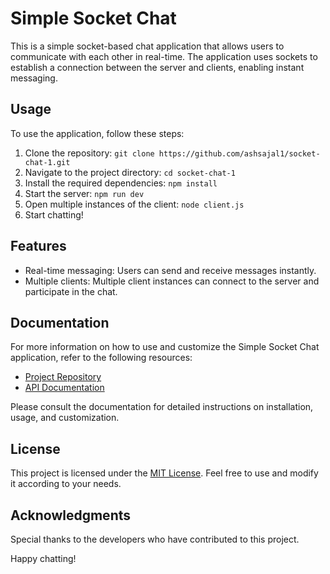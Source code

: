# Simple Socket Chat

This is a simple socket-based chat application that allows users to communicate with each other in real-time. The application uses sockets to establish a connection between the server and clients, enabling instant messaging.

## Usage

To use the application, follow these steps:

1. Clone the repository: `git clone https://github.com/ashsajal1/socket-chat-1.git`
2. Navigate to the project directory: `cd socket-chat-1`
3. Install the required dependencies: `npm install`
4. Start the server: `npm run dev`
5. Open multiple instances of the client: `node client.js`
6. Start chatting!

## Features

- Real-time messaging: Users can send and receive messages instantly.
- Multiple clients: Multiple client instances can connect to the server and participate in the chat.

## Documentation

For more information on how to use and customize the Simple Socket Chat application, refer to the following resources:

- [Project Repository](https://github.com/exampleuser/simple-socket-chat)
- [API Documentation](https://exampleuser.github.io/simple-socket-chat/docs)

Please consult the documentation for detailed instructions on installation, usage, and customization.

## License

This project is licensed under the [MIT License](https://opensource.org/licenses/MIT). Feel free to use and modify it according to your needs.

## Acknowledgments

Special thanks to the developers who have contributed to this project.

Happy chatting!